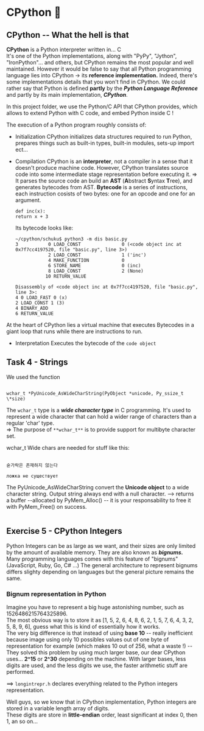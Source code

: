 # **CPython :snake:**

## **CPython -- What the hell is that**

**CPython** is a Python interpreter written in... C <br>
It's one of the Python implementations, along with "PyPy", "Jython", "IronPython"... and others, but CPython remains the most popular and well maintained. However it would be false to say that all Python programming language lies into CPython -> its **reference implementation.**
Indeed, there's some implementations details that you won't find in CPython.
We could rather say that Python is defined **partly** by the **_Python Language Reference_** and partly by its main implementation, **_CPython_**. <br>

In this project folder, we use the Python/C API that CPython provides, which allows to extend Python with C code, and embed Python inside C !

The execution of a Python program roughly consists of:

- Initialization
  CPython initializes data structures required to run Python, prepares things such as built-in types, built-in modules, sets-up import ect...

- Compilation
  CPython is an **interpreter**, not a compiler in a sense that it doesn't produce machine code. However, CPython translates source code into some intermediate stage representation before executing it. => It parses the source code an build an **AST** (**A**bstract **S**yntax **T**ree), and generates bytecodes from AST.
  **Bytecode** is a series of instructions, each instruction cosists of two bytes: one for an opcode and one for an argument.

  ```
  def inc(x):
  return x + 3
  ```

  Its bytecode looks like:

  ```
  ~/cpython/schuku$ python3 -m dis basic.py
  3           0 LOAD_CONST               0 (<code object inc at 0x7f7cc4197520, file "basic.py", line 3>)
              2 LOAD_CONST               1 ('inc')
              4 MAKE_FUNCTION            0
              6 STORE_NAME               0 (inc)
              8 LOAD_CONST               2 (None)
             10 RETURN_VALUE

  Disassembly of <code object inc at 0x7f7cc4197520, file "basic.py", line 3>:
  4 0 LOAD_FAST 0 (x)
  2 LOAD_CONST 1 (3)
  4 BINARY_ADD
  6 RETURN_VALUE
  ```

At the heart of CPython lies a virtual machine that executes Bytecodes in a giant loop that runs while there are instructions to run.

- Interpretation
  Executes the bytecode of the `code object`

## **Task 4 - Strings**

We used the function

```

wchar_t *PyUnicode_AsWideCharString(PyObject *unicode, Py_ssize_t \*size)

```

The `wchar_t` type is a **_wide character type_** in C programming. It's used to represent a wide character that can hold a wider range of characters than a regular 'char' type. <br>
=> The purpose of `**wchar_t**` is to provide support for multibyte character set.

wchar_t Wide chars are needed for stuff like this:

```

숟가락은 존재하지 않는다

ложка не существует

```

The PyUnicode_AsWideCharString convert the **Unicode object** to a wide character string. Output string always end with a null character.
--> returns a buffer --allocated by PyMem_Alloc() -- it is your responsability to free it with PyMem_Free() on success.

```

```

## **Exercise 5 - CPython Integers**

Python Integers can be as large as we want, and their sizes are only limited by the amount of available memory. They are also known as **_bignums._**
Many programming languages comes with this feature of "bignums" (JavaScript, Ruby, Go, C# ...) The general architecture to represent bignums differs slighty depending on languages but the general picture remains the same.

### **Bignum representation in Python**

Imagine you have to represent a big huge astonishing number, such as 1526486215764325896. <br>
The most obvious way is to store it as [1, 5, 2, 6, 4, 8, 6, 2, 1, 5, 7, 6, 4, 3, 2, 5, 8, 9, 6], guess what this is kind of essentially how it works. <br>
The very big difference is that instead of using **base 10** -- really inefficient because image using only 10 possibles values out of one byte of representation for example (which makes 10 out of 256, what a waste !) -- They solved this problem by using much larger base, our dear CPython uses...
**2^15** or **2^30** depending on the machine. With larger bases, less digits are used, and the less digits we use, the faster arithmetic stuff are performed.

==> `longintrepr.h` declares everything related to the Python integers representation.

Well guys, so we know that in CPython implementation, Python integers are stored in a variable length array of digits. <br>
These digits are store in **little-endian** order, least significant at index 0, then 1, an so on... <br>
